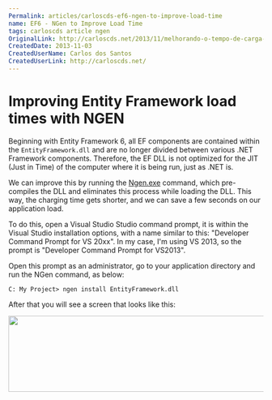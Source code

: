 ```yaml
---
Permalink: articles/carloscds-ef6-ngen-to-improve-load-time
name: EF6 - NGen to Improve Load Time
tags: carloscds article ngen
OriginalLink: http://carloscds.net/2013/11/melhorando-o-tempo-de-carga-do-entity-framework-com-ngen/
CreatedDate: 2013-11-03
CreatedUserName: Carlos dos Santos
CreatedUserLink: http://carloscds.net/
---
```


# Improving Entity Framework load times with NGEN

Beginning with Entity Framework 6, all EF components are contained within the `EntityFramework.dll` and are no longer divided between various .NET Framework components. Therefore, the EF DLL is not optimized for the JIT (Just in Time) of the computer where it is being run, just as .NET is.

We can improve this by running the [Ngen.exe](https://docs.microsoft.com/en-us/dotnet/framework/tools/ngen-exe-native-image-generator) command, which pre-compiles the DLL and eliminates this process while loading the DLL. This way, the charging time gets shorter, and we can save a few seconds on our application load.

To do this, open a Visual Studio Studio command prompt, it is within the Visual Studio installation options, with a name similar to this: "Developer Command Prompt for VS 20xx". In my case, I'm using VS 2013, so the prompt is "Developer Command Prompt for VS2013".

Open this prompt as an administrator, go to your application directory and run the NGen command, as below:

```prompt
C: My Project> ngen install EntityFramework.dll
```

After that you will see a screen that looks like this:

<img src="https://www.carloscds.net/wp-content/uploads/2013/11/image_thumb2.png" width="597" height="150">